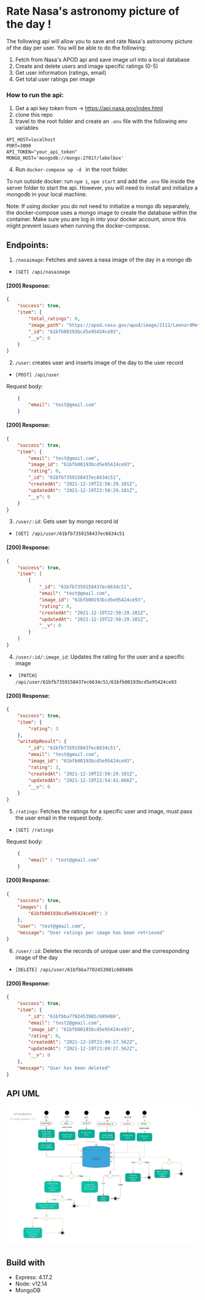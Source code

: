 # Rate Nasa's astronomy picture of the day !

The following api will allow you to save and rate Nasa's astronomy picture of the day per user. You will be able to do the following:

1) Fetch from Nasa's APOD api and save image url into a local database
2) Create and delete users and image specific ratings (0-5)
3) Get user information (ratings, email)
4) Get total user ratings per image

### How to run the api:
1) Get a api key token from -> https://api.nasa.gov/index.html
2) clone this repo
3) travel to the root folder and create an ```.env``` file with the following env variables

```
API_HOST=localhost
PORT=3000
API_TOKEN="your_api_token"
MONGO_HOST='mongodb://mongo:27017/labelbox'
```
4) Run  ```docker-compose up -d ```  in the root folder.

To run outside docker: run ```npm i```, ```npm start``` and add the ```.env``` file inside the server folder to start the api. However, you will need to install and initialize a mongodb in your local machine.

Note: If using docker you do not need to initialize a mongo db separately, the docker-compose uses a mongo image to create the database within the container. Make sure you are log in into your docker account, since this might prevent issues when running the docker-compose.



## Endpoints:


1) ```/nasaimage```: Fetches and saves a nasa image of the day in a mongo db

*  ```[GET] /api/nasaimage```

#### [200] Response:

```json
{
    "success": true,
    "item": {
        "total_ratings": 0,
        "image_path": "https://apod.nasa.gov/apod/image/2112/LeonardMeteor_Poole_960.jpg",
        "_id": "61bfb00193bcd5e95424ce93",
        "__v": 0
    }
}

```

2) ```/user```: creates user and inserts image of the day to the user record

*  ```[POST] /api/user```


Request body:

```json
    {
        "email": "test@gmail.com"
    }
```
#### [200] Response:

```json
{
    "success": true,
    "item": {
        "email": "test@gmail.com",
        "image_id": "61bfb00193bcd5e95424ce93",
        "rating": 0,
        "_id": "61bfb7359158437ec6634c51",
        "createdAt": "2021-12-19T22:50:29.101Z",
        "updatedAt": "2021-12-19T22:50:29.101Z",
        "__v": 0
    }
}
```


3) ```/user/:id```: Gets user by mongo record id

*  ```[GET] /api/user/61bfb7359158437ec6634c51```

#### [200] Response:

```json
{
    "success": true,
    "item": [
        {
            "_id": "61bfb7359158437ec6634c51",
            "email": "test@gmail.com",
            "image_id": "61bfb00193bcd5e95424ce93",
            "rating": 0,
            "createdAt": "2021-12-19T22:50:29.101Z",
            "updatedAt": "2021-12-19T22:50:29.101Z",
            "__v": 0
        }
    ]
}
```


4) ```/user/:id/:image_id```: Updates the rating for the user and a specific image

*  ``` [PATCH] /api/user/61bfb7359158437ec6634c51/61bfb00193bcd5e95424ce93```

#### [200] Response:

```json
{
    "success": true,
    "item": {
        "rating": 3
    },
    "writeOpResult": {
        "_id": "61bfb7359158437ec6634c51",
        "email": "test@gmail.com",
        "image_id": "61bfb00193bcd5e95424ce93",
        "rating": 3,
        "createdAt": "2021-12-19T22:50:29.101Z",
        "updatedAt": "2021-12-19T22:54:41.666Z",
        "__v": 0
    }
}
```

5) ```/ratings```: Fetches the ratings for a specific user and image, must pass
 the user email in the request body.

* ```[GET] /ratings```

Request body:

```json
    {
        "email" : "test@gmail.com"
    }
```

#### [200] Response:

```json
{
    "success": true,
    "images": {
        "61bfb00193bcd5e95424ce93": 3
    },
    "user": "test@gmail.com",
    "message": "User ratings per image has been retrieved"
}
```

6) ```/user/:id```: Deletes the records of unique user and the corresponding image of the day

* ```[DELETE] /api/user/61bfbba7702453981c689486```

#### [200] Response:

```json
{
    "success": true,
    "item": {
        "_id": "61bfbba7702453981c689486",
        "email": "test2@gmail.com",
        "image_id": "61bfb00193bcd5e95424ce93",
        "rating": 0,
        "createdAt": "2021-12-19T23:09:27.562Z",
        "updatedAt": "2021-12-19T23:09:27.562Z",
        "__v": 0
    },
    "message": "User has been deleted"
}
```


## API UML

![Activity Diagram](Activity_diagram.jpeg)

## Build with

* Express: 4.17.2
* Node: v12.14
* MongoDB
